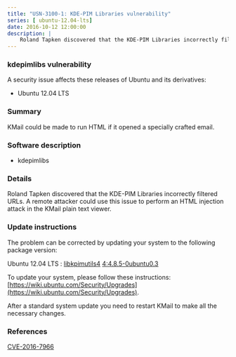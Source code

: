 ```yaml
---
title: "USN-3100-1: KDE-PIM Libraries vulnerability"
series: [ ubuntu-12.04-lts]
date: 2016-10-12 12:00:00
description: |
    Roland Tapken discovered that the KDE-PIM Libraries incorrectly filtered URLs. A remote attacker could use this issue to perform an HTML injection attack in the KMail plain text viewer. 
--- 
```

 
### kdepimlibs vulnerability

A security issue affects these releases of Ubuntu and its derivatives:

* Ubuntu 12.04 LTS

### Summary

KMail could be made to run HTML if it opened a specially crafted email. 

### Software description

* kdepimlibs 

### Details

Roland Tapken discovered that the KDE-PIM Libraries incorrectly filtered URLs. A remote attacker could use this issue to perform an HTML injection attack in the KMail plain text viewer. 

### Update instructions

The problem can be corrected by updating your system to the following package version:

Ubuntu 12.04 LTS
 : [libkpimutils4](https://launchpad.net/ubuntu/+source/kdepimlibs) <span> [4:4.8.5-0ubuntu0.3](https://launchpad.net/ubuntu/+source/kdepimlibs/4:4.8.5-0ubuntu0.3) </span> 

To update your system, please follow these instructions: [https://wiki.ubuntu.com/Security/Upgrades](https://wiki.ubuntu.com/Security/Upgrades).

After a standard system update you need to restart KMail to make all the necessary changes. 

### References

 [CVE-2016-7966](http://people.ubuntu.com/~ubuntu-security/cve/CVE-2016-7966)
 
